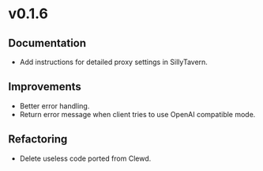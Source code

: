 # v0.1.6

<!-- ## Bug Fix

- Ignore warnings with negative time delta. -->
## Documentation

- Add instructions for detailed proxy settings in SillyTavern.

## Improvements

- Better error handling.
- Return error message when client tries to use OpenAI compatible mode.

## Refactoring

- Delete useless code ported from Clewd.
